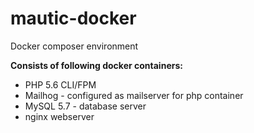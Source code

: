 # mautic-docker
Docker composer environment

**Consists of following docker containers:**
* PHP 5.6 CLI/FPM
* Mailhog - configured as mailserver for php container
* MySQL 5.7 - database server
* nginx webserver
